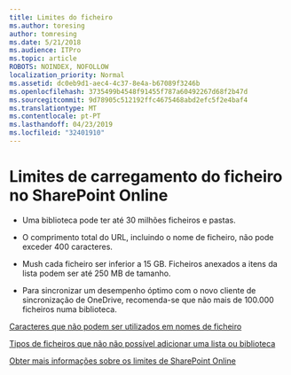 ```yaml
---
title: Limites do ficheiro
ms.author: toresing
author: tomresing
ms.date: 5/21/2018
ms.audience: ITPro
ms.topic: article
ROBOTS: NOINDEX, NOFOLLOW
localization_priority: Normal
ms.assetid: dc0eb9d1-aec4-4c37-8e4a-b67089f3246b
ms.openlocfilehash: 3735499b4548f91455f787a60492267d68f2b47d
ms.sourcegitcommit: 9d78905c512192ffc4675468abd2efc5f2e4baf4
ms.translationtype: MT
ms.contentlocale: pt-PT
ms.lasthandoff: 04/23/2019
ms.locfileid: "32401910"
---
```

# <a name="file-upload-limits-in-sharepoint-online"></a>Limites de carregamento do ficheiro no SharePoint Online

- Uma biblioteca pode ter até 30 milhões ficheiros e pastas.
    
- O comprimento total do URL, incluindo o nome de ficheiro, não pode exceder 400 caracteres.
    
- Mush cada ficheiro ser inferior a 15 GB. Ficheiros anexados a itens da lista podem ser até 250 MB de tamanho.
    
- Para sincronizar um desempenho óptimo com o novo cliente de sincronização de OneDrive, recomenda-se que não mais de 100.000 ficheiros numa biblioteca. 
    
[Caracteres que não podem ser utilizados em nomes de ficheiro](https://go.microsoft.com/fwlink/?linkid=866430)
  
[Tipos de ficheiros que não não possível adicionar uma lista ou biblioteca](https://go.microsoft.com/fwlink/?linkid=273757)
  
[Obter mais informações sobre os limites de SharePoint Online](https://go.microsoft.com/fwlink/?linkid=271273)
  


